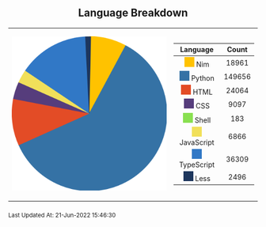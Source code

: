 <span align="center">

## Language Breakdown
</span>

<foreignObject>
<body xmlns="http://www.w3.org/1999/xhtml">
<table>
<tr>
<td>

![Pie Chart](./assets/pie_chart.svg "Pie Chart detailing languages used")
</td>
<td>

|Language|Count|
|:-:|:-:|
![Nim](./assets/Nim.svg) Nim|18961|
![Python](./assets/Python.svg) Python|149656|
![HTML](./assets/HTML.svg) HTML|24064|
![CSS](./assets/CSS.svg) CSS|9097|
![Shell](./assets/Shell.svg) Shell|183|
![JavaScript](./assets/JavaScript.svg) JavaScript|6866|
![TypeScript](./assets/TypeScript.svg) TypeScript|36309|
![Less](./assets/Less.svg) Less|2496|
</td>
</tr>
</table>
</body>
</foreignObject>

<sub>Last Updated At: 21-Jun-2022 15:46:30</sub>